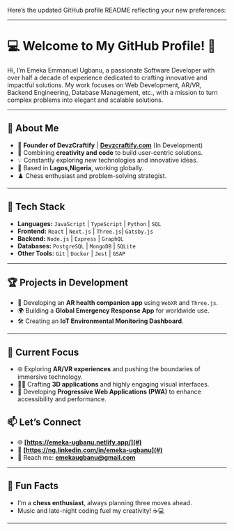 
Here’s the updated GitHub profile README reflecting your new preferences:  

---

# 💻 **Welcome to My GitHub Profile!** 👋

Hi, I’m Emeka Emmanuel Ugbanu, a passionate Software Developer with over half a decade of experience dedicated to crafting innovative and impactful solutions. My work focuses on Web Development, AR/VR, Backend Engineering, Database Management, etc., with a mission to turn complex problems into elegant and scalable solutions.

---

## 🌟 **About Me**
- 🚀 **Founder of DevzCraftify** | **[Devzcraftify.com](#)** (In Development)  
- 🎨 Combining **creativity and code** to build user-centric solutions.  
- 💡 Constantly exploring new technologies and innovative ideas.  
- 📍 Based in **Lagos,Nigeria**, working globally.  
- ♟️ Chess enthusiast and problem-solving strategist.  

---

## 🔧 **Tech Stack**
- **Languages:** `JavaScript` | `TypeScript` | `Python` | `SQL`  
- **Frontend:** `React` | `Next.js` | `Three.js`| `Gatsby.js` 
- **Backend:** `Node.js` | `Express` | `GraphQL`  
- **Databases:** `PostgreSQL` | `MongoDB` | `SQLite`  
- **Other Tools:** `Git` | `Docker` | `Jest` | `GSAP`  

---

## 🏆 **Projects in Development**
- 🚀 Developing an **AR health companion app** using `WebXR` and `Three.js`.  
- 🌍 Building a **Global Emergency Response App** for worldwide use.  
- 🛠 Creating an **IoT Environmental Monitoring Dashboard**.  

---

## 🔭 **Current Focus**
- 🌐 Exploring **AR/VR experiences** and pushing the boundaries of immersive technology.  
- 🧑‍🎨 Crafting **3D applications** and highly engaging visual interfaces.  
- 📱 Developing **Progressive Web Applications (PWA)** to enhance accessibility and performance.  


## 📫 **Let’s Connect**
- 🌐 **[https://emeka-ugbanu.netlify.app/](#)**  
- 💼 **[https://ng.linkedin.com/in/emeka-ugbanu](#)**  
- 📧 Reach me: **emekaugbanu@gmail.com**  

---

## 🌱 **Fun Facts**
- I’m a **chess enthusiast**, always planning three moves ahead.  
- Music and late-night coding fuel my creativity! ☕💻  
---
